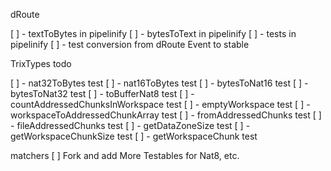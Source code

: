 
dRoute

[ ] - textToBytes in pipelinify
[ ] - bytesToText in pipelinify
[ ] - tests in pipelinify
[ ] - test conversion from dRoute Event to stable


TrixTypes todo

[ ] - nat32ToBytes test
[ ] - nat16ToBytes test
[ ] - bytesToNat16 test
[ ] - bytesToNat32 test
[ ] - toBufferNat8 test
[ ] - countAddressedChunksInWorkspace test
[ ] - emptyWorkspace test
[ ] - workspaceToAddressedChunkArray test
[ ] - fromAddressedChunks test
[ ] - fileAddressedChunks test
[ ] - getDataZoneSize test
[ ] - getWorkspaceChunkSize test
[ ] - getWorkspaceChunk test

matchers
[ ] Fork and add More Testables for Nat8, etc.